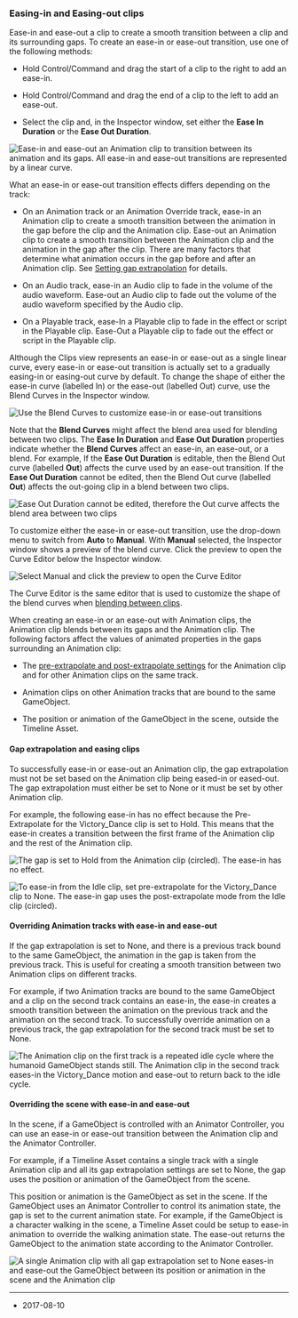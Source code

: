 ### Easing-in and Easing-out clips

Ease-in and ease-out a clip to create a smooth transition between a clip and its surrounding gaps. To create an ease-in or ease-out transition, use one of the following methods:

* Hold Control/Command and drag the start of a clip to the right to add an ease-in.

* Hold Control/Command and drag the end of a clip to the left to add an ease-out.

* Select the clip and, in the Inspector window, set either the __Ease In Duration__ or the __Ease Out Duration__.

![Ease-in and ease-out an Animation clip to transition between its animation and its gaps. All ease-in and ease-out transitions are represented by a linear curve.](../uploads/Main/timeline_clip_ease_in_out.png)

What an ease-in or ease-out transition effects differs depending on the track:

* On an Animation track or an Animation Override track, ease-in an Animation clip to create a smooth transition between the animation in the gap before the clip and the Animation clip. Ease-out an Animation clip to create a smooth transition between the Animation clip and the animation in the gap after the clip. There are many factors that determine what animation occurs in the gap before and after an Animation clip. See [Setting gap extrapolation](TimelineGapExtrapolation) for details.

* On an Audio track, ease-in an Audio clip to fade in the volume of the audio waveform. Ease-out an Audio clip to fade out the volume of the audio waveform specified by the Audio clip.

* On a Playable track, ease-In a Playable clip to fade in the effect or script in the Playable clip. Ease-Out a Playable clip to fade out the effect or script in the Playable clip.

Although the Clips view represents an ease-in or ease-out as a single linear curve, every ease-in or ease-out transition is actually set to a gradually easing-in or easing-out curve by default. To change the shape of either the ease-in curve (labelled In) or the ease-out (labelled Out) curve, use the Blend Curves in the Inspector window. 

![Use the Blend Curves to customize ease-in or ease-out transitions](../uploads/Main/timeline_inspector_blend_curves.png)

Note that the __Blend Curves__ might affect the blend area used for blending between two clips. The __Ease In Duration__ and __Ease Out Duration__ properties indicate whether the __Blend Curves__ affect an ease-in, an ease-out, or a blend. For example, If the __Ease Out Duration__ is editable, then the Blend Out curve (labelled __Out__) affects the curve used by an ease-out transition. If the __Ease Out Duration__ cannot be edited, then the Blend Out curve (labelled __Out__) affects the out-going clip in a blend between two clips.

![Ease Out Duration cannot be edited, therefore the Out curve affects the blend area between two clips](../uploads/Main/timeline_inspector_ease_in_blend_out.png)

To customize either the ease-in or ease-out transition, use the drop-down menu to switch from __Auto__ to __Manual__. With __Manual__ selected, the Inspector window shows a preview of the blend curve. Click the preview to open the Curve Editor below the Inspector window.

![Select Manual and click the preview to open the Curve Editor](../uploads/Main/timeline_inspector_curve_editor.png)

The Curve Editor is the same editor that is used to customize the shape of the blend curves when [blending between clips](TimelineBlendingClips).

When creating an ease-in or an ease-out with Animation clips, the Animation clip blends between its gaps and the Animation clip. The following factors affect the values of animated properties in the gaps surrounding an Animation clip:

* The [pre-extrapolate and post-extrapolate settings](TimelineGapExtrapolation) for the Animation clip and for other Animation clips on the same track.

* Animation clips on other Animation tracks that are bound to the same GameObject.

* The position or animation of the GameObject in the scene, outside the Timeline Asset.

#### Gap extrapolation and easing clips

To successfully ease-in or ease-out an Animation clip, the gap extrapolation must not be set based on the Animation clip being eased-in or eased-out. The gap extrapolation must either be set to None or it must be set by other Animation clip.

For example, the following ease-in has no effect because the Pre-Extrapolate for the Victory_Dance clip is set to Hold. This means that the ease-in creates a transition between the first frame of the Animation clip and the rest of the Animation clip.

![The gap is set to Hold from the Animation clip (circled). The ease-in has no effect.](../uploads/Main/timeline_clip_ease_in_bad_gap.png)

![To ease-in from the Idle clip, set pre-extrapolate for the Victory_Dance clip to None. The ease-in gap uses the post-extrapolate mode from the Idle clip (circled).](../uploads/Main/timeline_clip_ease_in_good_gap.png)

#### Overriding Animation tracks with ease-in and ease-out

If the gap extrapolation is set to None, and there is a previous track bound to the same GameObject, the animation in the gap is taken from the previous track. This is useful for creating a smooth transition between two Animation clips on different tracks. 

For example, if two Animation tracks are bound to the same GameObject and a clip on the second track contains an ease-in, the ease-in creates a smooth transition between the animation on the previous track and the animation on the second track. To successfully override animation on a previous track, the gap extrapolation for the second track must be set to None.

![The Animation clip on the first track is a repeated idle cycle where the humanoid GameObject stands still. The Animation clip in the second track eases-in the Victory_Dance motion and ease-out to return back to the idle cycle.](../uploads/Main/timeline_clip_ease_in_override_track.png)

#### Overriding the scene with ease-in and ease-out

In the scene, if a GameObject is controlled with an Animator Controller, you can use an ease-in or ease-out transition between the Animation clip and the Animator Controller. 

For example, if a Timeline Asset contains a single track with a single Animation clip and all its gap extrapolation settings are set to None, the gap uses the position or animation of the GameObject from the scene. 

This position or animation is the GameObject as set in the scene. If the GameObject uses an Animator Controller to control its animation state, the gap is set to the current animation state. For example, if the GameObject is a character walking in the scene, a Timeline Asset could be setup to ease-in animation to override the walking animation state. The ease-out returns the GameObject to the animation state according to the Animator Controller.

![A single Animation clip with all gap extrapolation set to None eases-in and ease-out the GameObject between its position or animation in the scene and the Animation clip](../uploads/Main/timeline_clip_ease_in_override_scene.png)

---
* <span class="page-edit">2017-08-10  <!-- include IncludeTextNewPageSomeEdit --></span>